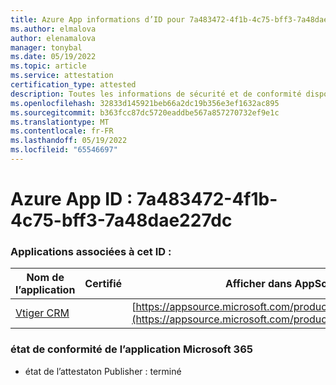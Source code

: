```yaml
---
title: Azure App informations d’ID pour 7a483472-4f1b-4c75-bff3-7a48dae227dc
ms.author: elmalova
author: elenamalova
manager: tonybal
ms.date: 05/19/2022
ms.topic: article
ms.service: attestation
certification_type: attested
description: Toutes les informations de sécurité et de conformité disponibles pour 7a483472-4f1b-4c75-bff3-7a48dae227dc.
ms.openlocfilehash: 32833d145921beb66a2dc19b356e3ef1632ac895
ms.sourcegitcommit: b363fcc87dc5720eaddbe567a857270732ef9e1c
ms.translationtype: MT
ms.contentlocale: fr-FR
ms.lasthandoff: 05/19/2022
ms.locfileid: "65546697"
---
```

# <a name="azure-app-id-7a483472-4f1b-4c75-bff3-7a48dae227dc"></a>Azure App ID : 7a483472-4f1b-4c75-bff3-7a48dae227dc


### <a name="apps-associated-with-this-id"></a>Applications associées à cet ID :
| **Nom de l’application** | **Certifié** | **Afficher dans AppSource** |
|--------------|---------------|-----------------------|
| [Vtiger CRM](../forward/WA200003089.md) |  | [https://appsource.microsoft.com/product/office/WA200003089](https://appsource.microsoft.com/product/office/WA200003089) |

### <a name="microsoft-365-app-compliance-status"></a>état de conformité de l’application Microsoft 365
- état de l’attestaton Publisher : terminé
